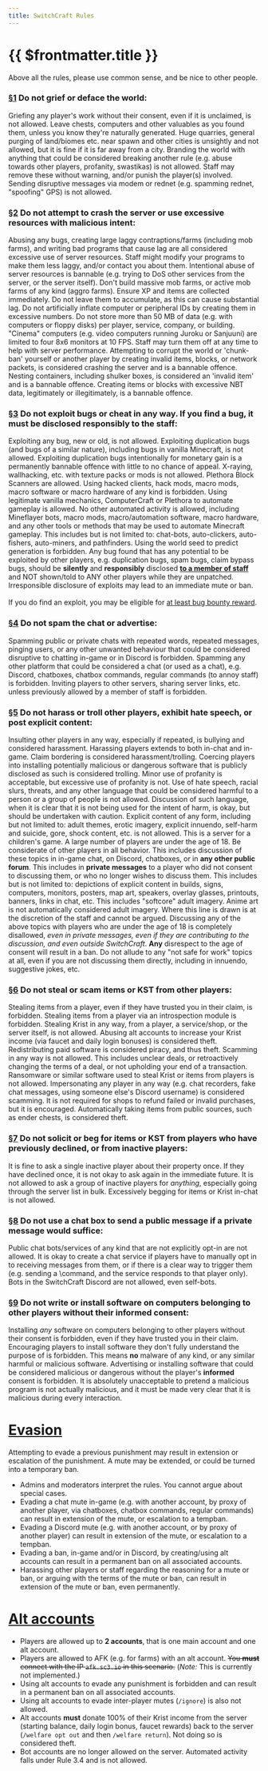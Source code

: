 ```yaml
---
title: SwitchCraft Rules
---
```


# {{ $frontmatter.title }}

<Badge text="Last updated: January 17th, 2023" type="tip" />
Above all the rules, please use common sense, and be nice to other people.

<div class="rules-list">
<h3 id="r1"><a class="rule-ref" href="#r1">§1</a> Do not grief or deface the world:</h3>

<Rule rule="1.1">Griefing any player's work without their consent, even if it is unclaimed, is not allowed.</Rule>
<Rule rule="1.2">Leave chests, computers and other valuables as you found them, unless you know they're naturally generated.</Rule>
<Rule rule="1.3">Huge quarries, general purging of land/biomes etc. near spawn and other cities is unsightly and not allowed, but it is fine if it is far away from a city.</Rule>
<Rule rule="1.4">Branding the world with anything that could be considered breaking another rule (e.g. abuse towards other players, profanity, swastikas) is not allowed. Staff may remove these without warning, and/or punish the player(s) involved.</Rule>
<Rule rule="1.5">Sending disruptive messages via modem or rednet (e.g. spamming rednet, "spoofing" GPS) is not allowed.</Rule>

<h3 id="r2"><a class="rule-ref" href="#r2">§2</a> Do not attempt to crash the server or use excessive resources with 
malicious intent:</h3>

<Rule rule="2.1">Abusing any bugs, creating large laggy contraptions/farms (including mob farms), and writing bad programs that cause lag are all considered excessive use of server resources.</Rule>
<Rule rule="2.2">Staff might modify your programs to make them less laggy, and/or contact you about them.</Rule>
<Rule rule="2.3">Intentional abuse of server resources is bannable (e.g. trying to DoS other services from the server, or the server itself).</Rule>
<Rule rule="2.4">Don't build massive mob farms, or active mob farms of any kind (aggro farms).</Rule>
<Rule rule="2.5">Ensure XP and items are collected immediately. Do not leave them to accumulate, as this can cause substantial lag.</Rule>
<Rule rule="2.6">Do not artificially inflate computer or peripheral IDs by creating them in excessive numbers.</Rule>
<Rule rule="2.7">Do not store more than 50 MB of data (e.g. with computers or floppy disks) per player, service, company, or building.</Rule>
<Rule rule="2.8">"Cinema" computers (e.g. video computers running Juroku or Sanjuuni) are limited to four 8x6 monitors at 10 FPS. Staff may turn them off at any time to help with server performance.</Rule>
<Rule rule="2.9">Attempting to corrupt the world or 'chunk-ban' yourself or another player by creating invalid items, blocks, or network packets, is considered crashing the server and is a bannable offence.</Rule>
<Rule rule="2.9.1" sub>Nesting containers, including shulker boxes, is considered an 'invalid item' and is a bannable offence.</Rule>
<Rule rule="2.9.2" sub>Creating items or blocks with excessive NBT data, legitimately or illegitimately, is a bannable offence.</Rule>

<h3 id="r3"><a class="rule-ref" href="#r3">§3</a> Do not exploit bugs or cheat in any way. If you find a bug, it must be 
disclosed responsibly to the staff:</h3>

<Rule rule="3.1">Exploiting any bug, new or old, is not allowed.</Rule>
<Rule rule="3.2">Exploiting duplication bugs (and bugs of a similar nature), including bugs in vanilla Minecraft, is not allowed. Exploiting duplication bugs intentionally for monetary gain is a permanently bannable offence with little to no chance of appeal.</Rule>
<Rule rule="3.3">X-raying, wallhacking, etc. with texture packs or mods is not allowed. Plethora Block Scanners are allowed.</Rule>
<Rule rule="3.4">Using hacked clients, hack mods, macro mods, macro software or macro hardware of any kind is forbidden.</Rule>
<Rule rule="3.4.1" sub>Using legitimate vanilla mechanics, ComputerCraft or Plethora to automate gameplay is allowed.</Rule>
<Rule rule="3.4.2" sub>No other automated activity is allowed, including Mineflayer bots, macro mods, macro/automation software, macro hardware, and any other tools or methods that may be used to automate Minecraft gameplay. This includes but is not limited to: chat-bots, auto-clickers, auto-fishers, auto-miners, and pathfinders.</Rule>
<Rule rule="3.5">Using the world seed to predict generation is forbidden.</Rule>
<Rule rule="3.6">Any bug found that has any potential to be exploited by other players, e.g. duplication bugs, spam bugs, claim bypass bugs, should be <b>silently</b> and <b>responsibly</b> disclosed <a href="https://github.com/SwitchCraftCC/issues#reporting-exploits" target="_blank"><b>to a member of staff</b></a> and NOT shown/told to ANY other players while they are unpatched. Irresponsible disclosure of exploits may lead to an immediate mute or ban.<br /><br />If you do find an exploit, you may be eligible for <a href="https://github.com/SwitchCraftCC/issues#reporting-exploits" target="_blank">at least <KristValue value="500" /> bug bounty reward</a>.</Rule>

<h3 id="r4"><a class="rule-ref" href="#r4">§4</a> Do not spam the chat or advertise:</h3>

<Rule rule="4.1">Spamming public or private chats with repeated words, repeated messages, pinging users, or any other unwanted behaviour that could be considered disruptive to chatting in-game or in Discord is forbidden.</Rule>
<Rule rule="4.2">Spamming any other platform that could be considered a chat (or used as a chat), e.g. Discord, chatboxes, chatbox commands, regular commands (to annoy staff) is forbidden.</Rule>
<Rule rule="4.3">Inviting players to other servers, sharing server links, etc. unless previously allowed by a member of staff is forbidden.</Rule>

<h3 id="r5"><a class="rule-ref" href="#r5">§5</a> Do not harass or troll other players, exhibit hate speech, or post explicit content:</h3>

<Rule rule="5.1">Insulting other players in any way, especially if repeated, is bullying and considered harassment.</Rule>
<Rule rule="5.2">Harassing players extends to both in-chat and in-game.</Rule>
<Rule rule="5.3">Claim bordering is considered harassment/trolling.</Rule>
<Rule rule="5.4">Coercing players into installing potentially malicious or dangerous software that is publicly disclosed as such is considered trolling.</Rule>
<Rule rule="5.5">Minor use of profanity is acceptable, but excessive use of profanity is not.</Rule>
<Rule rule="5.6">Use of hate speech, racial slurs, threats, and any other language that could be considered harmful to a person or a group of people is not allowed. Discussion of such language, when it is clear that it is not being used for the intent of harm, is okay, but should be undertaken with caution.</Rule>
<Rule rule="5.7">Explicit content of any form, including but not limited to: adult themes, erotic imagery, explicit innuendo, self-harm and suicide, gore, shock content, etc. is not allowed.</Rule>
<Rule rule="5.7.1" sub>This is a server for a children's game. A large number of players are under the age of 18. Be considerate of other players in all behavior.</Rule>
<Rule rule="5.7.2" sub>This includes discussion of these topics in in-game chat, on Discord, chatboxes, or in <b>any other public forum</b>.</Rule>
<Rule rule="5.7.3" sub>This includes in <b>private messages</b> to a player who did not consent to discussing them, or who no longer wishes to discuss them.</Rule>
<Rule rule="5.7.4" sub>This includes but is not limited to: depictions of explicit content in builds, signs, computers, monitors, posters, map art, speakers, overlay glasses, printouts, banners, links in chat, etc.</Rule>
<Rule rule="5.7.5" sub>This includes "softcore" adult imagery. Anime art is not automatically considered adult imagery. Where this line is drawn is at the discretion of the staff and cannot be argued.</Rule>
<Rule rule="5.7.6" sub>Discussing any of the above topics with players who are under the age of 18 is completely disallowed, <i>even in private messages, even if they are contributing to the discussion, and even outside SwitchCraft</i>. <b>Any</b> disrespect to the age of consent will result in a ban.</Rule>
<Rule rule="5.7.7" sub>Do not allude to any "not safe for work" topics at all, even if you are not discussing them directly, including in innuendo, suggestive jokes, etc.</Rule>

<h3 id="r6"><a class="rule-ref" href="#r6">§6</a> Do not steal or scam items or KST from other players:</h3>

<Rule rule="6.1">Stealing items from a player, even if they have trusted you in their claim, is forbidden.</Rule>
<Rule rule="6.2">Stealing items from a player via an introspection module is forbidden.</Rule>
<Rule rule="6.3">Stealing Krist in any way, from a player, a service/shop, or the server itself, is not allowed.</Rule>
<Rule rule="6.4">Abusing alt accounts to increase your Krist income (via faucet and daily login bonuses) is considered theft.</Rule>
<Rule rule="6.5">Redistributing paid software is considered piracy, and thus theft.</Rule>
<Rule rule="6.6">Scamming in any way is not allowed. This includes unclear deals, or retroactively changing the terms of a deal, or not upholding your end of a transaction.</Rule>
<Rule rule="6.7">Ransomware or similar software used to steal Krist or items from players is not allowed.</Rule>
<Rule rule="6.8">Impersonating any player in any way (e.g. chat recorders, fake chat messages, using someone else's Discord username) is considered scamming.</Rule>
<Rule rule="6.9">It is not required for shops to refund failed or invalid purchases, but it is encouraged.</Rule>
<Rule rule="6.10">Automatically taking items from public sources, such as ender chests, is considered theft.</Rule>

<h3 id="r7"><a class="rule-ref" href="#r7">§7</a> Do not solicit or beg for items or KST from players who have
previously declined, or from inactive players:</h3>

<Rule rule="7.1">It is fine to ask a single inactive player about their property once.</Rule>
<Rule rule="7.2">If they have declined once, it is not okay to ask again in the immediate future.</Rule>
<Rule rule="7.3">It is not allowed to ask a group of inactive players for <i>anything</i>, especially going through the server list in bulk.</Rule>
<Rule rule="7.4">Excessively begging for items or Krist in-chat is not allowed.</Rule>

<h3 id="r8"><a class="rule-ref" href="#r8">§8</a> Do not use a chat box to send a public message if a private message 
would suffice:</h3>

<Rule rule="8.1">Public chat bots/services of any kind that are not explicitly opt-in are not allowed.</Rule>
<Rule rule="8.2">It is okay to create a chat service if players have to manually opt in to receiving messages from them, or if there is a clear way to trigger them (e.g. sending a \command, and the service responds to that player only).</Rule>
<Rule rule="8.3">Bots in the SwitchCraft Discord are not allowed, even self-bots.</Rule>

<h3 id="r9"><a class="rule-ref" href="#r9">§9</a> Do not write or install software on computers belonging to other 
players without their informed consent:</h3>

<Rule rule="9.1">Installing <i>any</i> software on computers belonging to other players without their consent is forbidden, even if they have trusted you in their claim.</Rule>
<Rule rule="9.2">Encouraging players to install software they don't fully understand the purpose of is forbidden. This means <b>no</b> malware of any kind, or any similar harmful or malicious software.</Rule>
<Rule rule="9.3">Advertising or installing software that could be considered malicious or dangerous without the player's <b>informed</b> consent is forbidden.</Rule>
<Rule rule="9.4">It is absolutely unacceptable to pretend a malicious program is not actually malicious, and it must be made very clear that it is malicious during every interaction.</Rule>

</div>

<h1 id="evasion"><a class="rule-ref" href="#evasion">Evasion</a></h1>
Attempting to evade a previous punishment may result in extension or escalation of the punishment. A mute may be 
extended, or could be turned into a temporary ban.

- Admins and moderators interpret the rules. You cannot argue about special cases.
- Evading a chat mute in-game (e.g. with another account, by proxy of another player, via chatboxes, chatbox commands,
  regular commands) can result in extension of the mute, or escalation to a tempban.
- Evading a Discord mute (e.g. with another account, or by proxy of another player) can result in extension of the mute,
  or escalation to a tempban.
- Evading a ban, in-game and/or in Discord, by creating/using alt accounts can result in a permanent ban on all
  associated accounts.
- Harassing other players or staff regarding the reasoning for a mute or ban, or arguing with the terms of the mute or
  ban, can result in extension of the mute or ban, even permanently.

<h1 id="alts"><a class="rule-ref" href="#alts">Alt accounts</a></h1>

- Players are allowed up to **2 accounts**, that is one main account and one alt account.
- Players are allowed to AFK (e.g. for farms) with an alt account. ~~You **must** connect with the IP `afk.sc3.io`
  in this scenario.~~ (*Note:* This is currently not implemented.)
- Using alt accounts to evade any punishment is forbidden and can result in a permanent ban on all associated accounts.
- Using alt accounts to evade inter-player mutes (`/ignore`) is also not allowed.
- Alt accounts **must** donate 100% of their Krist income from the server (starting balance, daily login bonus, faucet 
  rewards) back to the server (`/welfare opt out` and then `/welfare return`). Not doing so is considered theft.
- Bot accounts are no longer allowed on the server. Automated activity falls under Rule 3.4 and is not allowed.
  
